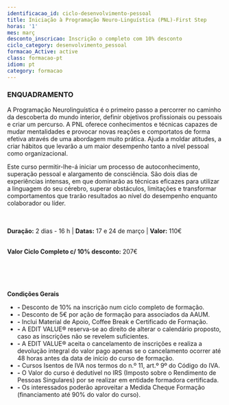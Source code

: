 ```yaml
---
identificacao_id: ciclo-desenvolvimento-pessoal
title: Iniciação à Programação Neuro-Linguística (PNL)-First Step
horas: '1'
mes: març
desconto_inscricao: Inscrição o completo com 10% desconto
ciclo_category: desenvolvimento_pessoal
formacao_Active: active
class: formacao-pt
idiom: pt
category: formacao
---
```

### **ENQUADRAMENTO**

A Programação Neurolinguística é o primeiro passo a percorrer no caminho da descoberta do mundo interior, definir objetivos profissionais ou pessoais e criar um percurso. A PNL oferece conhecimentos e técnicas capazes de mudar mentalidades e provocar novas reações e comportatos de forma efetiva através de uma abordagem muito prática. Ajuda a moldar atitudes, a criar hábitos que levarão a um maior desempenho tanto a nível pessoal como organizacional.

Este curso permitir-lhe-á iniciar um processo de autoconhecimento, superação pessoal e alargamento de consciência. São dois dias de experiências intensas, em que dominarão as técnicas eficazes para utilizar a linguagem do seu cérebro, superar obstáculos, limitações e transformar comportamentos que trarão resultados ao nível do desempenho enquanto colaborador ou líder.<br><br><br>

**Duração:** 2 dias - 16 h  |  **Datas:** 17 e 24 de março  |  **Valor:** 110€<br><br>

**Valor Ciclo Completo c/ 10% desconto:** 207€<br><br><br><br><br>

**Condições Gerais**

* **\-**  Desconto de 10% na inscrição num ciclo completo de formação.
* **\-**  Desconto de 5€ por ação de formação para associados da AAUM.
* **\-**  Inclui Material de Apoio, Coffee Break e Certificado de Formação.
* **\-**  A EDIT VALUE® reserva-se ao direito de alterar o calendário proposto, caso as inscrições não se revelem suficientes.
* **\-**  A EDIT VALUE® aceita o cancelamento de inscrições e realiza a devolução integral do valor pago apenas se o cancelamento ocorrer até 48 horas antes da data de início do curso de formação.
* **\-**  Cursos Isentos de IVA nos termos do n.º 11, art.º 9º do Código do IVA.
* **\-**  O Valor do curso é dedutível no IRS (Imposto sobre o Rendimento de Pessoas Singulares) por se realizar em entidade formadora certificada.
* **\-**  Os interessados poderão aproveitar a Medida Cheque Formação (financiamento até 90% do valor do curso).
